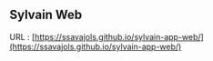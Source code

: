## Sylvain Web

URL : [https://ssavajols.github.io/sylvain-app-web/](https://ssavajols.github.io/sylvain-app-web/)
